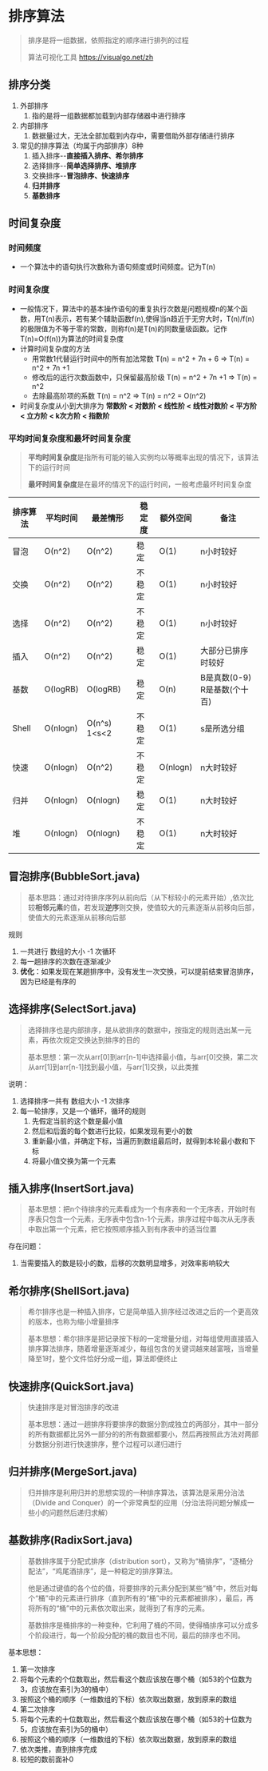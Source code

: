 # 排序算法
> 排序是将一组数据，依照指定的顺序进行排列的过程
> 
> 算法可视化工具 https://visualgo.net/zh
## 排序分类
1. 外部排序
    1. 指的是将一组数据都加载到内部存储器中进行排序
2. 内部排序
    1. 数据量过大，无法全部加载到内存中，需要借助外部存储进行排序
3. 常见的排序算法（均属于内部排序）8种
    1. 插入排序--**直接插入排序、希尔排序**
    2. 选择排序--**简单选择排序、堆排序**
    3. 交换排序--**冒泡排序、快速排序**
    4. **归并排序**
    5. **基数排序**

## 时间复杂度
### 时间频度
- 一个算法中的语句执行次数称为语句频度或时间频度。记为T(n)
### 时间复杂度
- 一般情况下，算法中的基本操作语句的重复执行次数是问题规模n的某个函数，用T(n)表示，若有某个辅助函数f(n),使得当n趋近于无穷大时，T(n)/f(n)的极限值为不等于零的常数，则称f(n)是T(n)的同数量级函数。记作T(n)=O(f(n))为算法的时间复杂度
- 计算时间复杂度的方法
  - 用常数1代替运行时间中的所有加法常数 T(n) = n^2 + 7n + 6  => T(n) = n^2 + 7n +1
  - 修改后的运行次数函数中，只保留最高阶级 T(n) = n^2 + 7n +1 => T(n) = n^2
  - 去除最高阶项的系数 T(n) = n^2 => T(n) = n^2 = O(n^2)
- 时间复杂度从小到大排序为 **常数阶 < 对数阶 < 线性阶 < 线性对数阶 < 平方阶 < 立方阶 < k次方阶 < 指数阶**
### 平均时间复杂度和最坏时间复杂度
> **平均时间复杂度**是指所有可能的输入实例均以等概率出现的情况下，该算法下的运行时间
> 
> **最坏时间复杂度**是在最坏的情况下的运行时间，一般考虑最坏时间复杂度

| 排序算法 | 平均时间 | 最差情形     | 稳定度 | 额外空间 | 备注                         |
| -------- | -------- | ------------ | ------ | -------- | ---------------------------- |
| 冒泡     | O(n^2)   | O(n^2)       | 稳定   | O(1)     | n小时较好                    |
| 交换     | O(n^2)   | O(n^2)       | 不稳定 | O(1)     | n小时较好                    |
| 选择     | O(n^2)   | O(n^2)       | 不稳定 | O(1)     | n小时较好                    |
| 插入     | O(n^2)   | O(n^2)       | 稳定   | O(1)     | 大部分已排序时较好           |
| 基数     | O(logRB) | O(logRB)     | 稳定   | O(n)     | B是真数(0-9) R是基数(个十百) |
| Shell    | O(nlogn) | O(n^s) 1<s<2 | 不稳定 | O(1)     | s是所选分组                  |
| 快速     | O(nlogn) | O(n^2)       | 不稳定 | O(nlogn) | n大时较好                    |
| 归并     | O(nlogn) | O(nlogn)     | 稳定   | O(1)     | n大时较好                    |
| 堆       | O(nlogn) | O(nlogn)     | 不稳定 | O(1)     | n大时较好                    |

## 冒泡排序(BubbleSort.java)
> 基本思路：通过对待排序序列从前向后（从下标较小的元素开始）,依次比较**相邻元素**的值，若发现**逆序**则交换，使值较大的元素逐渐从前移向后部，使值大的元素逐渐从前移向后部
> 
规则
1. 一共进行 数组的大小 -1 次循环
2. 每一趟排序的次数在逐渐减少
3. **优化**：如果发现在某趟排序中，没有发生一次交换，可以提前结束冒泡排序，因为已经是有序的
## 选择排序(SelectSort.java)
> 选择排序也是内部排序，是从欲排序的数据中，按指定的规则选出某一元素，再依次规定交换达到排序的目的
> 
> 基本思想：第一次从arr[0]到arr[n-1]中选择最小值，与arr[0]交换，第二次从arr[1]到arr[n-1]找到最小值，与arr[1]交换，以此类推
> 
说明：
1. 选择排序一共有 数组大小 -1 次排序
2. 每一轮排序，又是一个循环，循环的规则
   1. 先假定当前的这个数是最小值
   2. 然后和后面的每个数进行比较，如果发现有更小的数
   3. 重新最小值，并确定下标，当遍历到数组最后时，就得到本轮最小数和下标
   4. 将最小值交换为第一个元素
## 插入排序(InsertSort.java)
> 基本思想：把n个待排序的元素看成为一个有序表和一个无序表，开始时有序表只包含一个元素，无序表中包含n-1个元素，排序过程中每次从无序表中取出第一个元素，把它按照顺序插入到有序表中的适当位置
>
存在问题：
1. 当需要插入的数是较小的数，后移的次数明显增多，对效率影响较大
## 希尔排序(ShellSort.java)
> 希尔排序也是一种插入排序，它是简单插入排序经过改进之后的一个更高效的版本，也称为缩小增量排序
> 
> 基本思想：希尔排序是把记录按下标的一定增量分组，对每组使用直接插入排序算法排序，随着增量逐渐减少，每组包含的关键词越来越富哦，当增量降至1时，整个文件恰好分成一组，算法即便终止

## 快速排序(QuickSort.java)
> 快速排序是对冒泡排序的改进
> 
> 基本思想：通过一趟排序将要排序的数据分割成独立的两部分，其中一部分的所有数据都比另外一部分的的所有数据都要小，然后再按照此方法对两部分数据分别进行快速排序，整个过程可以递归进行

## 归并排序(MergeSort.java)
> 归并排序是利用归并的思想实现的一种排序算法，该算法是采用分治法（Divide and Conquer）的一个非常典型的应用（分治法将问题分解成一些小的问题然后递归求解）

## 基数排序(RadixSort.java)
> 基数排序属于分配式排序（distribution sort），又称为“桶排序”，“逐桶分配法”，“鸡尾酒排序”，是一种稳定的排序算法。
> 
> 他是通过键值的各个位的值，将要排序的元素分配到某些“桶”中，然后对每个“桶”中的元素进行排序（直到所有的“桶”中的元素都被排序），最后，再将所有的“桶”中的元素依次取出来，就得到了有序的元素。
> 
> 基数排序是桶排序的一种变种，它利用了桶的不同，使得桶排序可以分成多个阶段进行，每一个阶段分配的桶的数目也不同，最后的排序也不同。
> 
基本思想：
1. 第一次排序
2. 将每个元素的个位数取出，然后看这个数应该放在哪个桶（如53的个位数为3，应该放在索引为3的桶中）
3. 按照这个桶的顺序（一维数组的下标）依次取出数据，放到原来的数组
4. 第二次排序
5. 将每个元素的十位数取出，然后看这个数应该放在哪个桶（如53的十位数为5，应该放在索引为5的桶中）
6. 按照这个桶的顺序（一维数组的下标）依次取出数据，放到原来的数组
7. 依次类推，直到排序完成
8. 较短的数前面补0